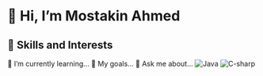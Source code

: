# 👋 Hi, I’m Mostakin Ahmed
## 🚀 Skills and Interests
🌱 I’m currently learning...
🎯 My goals...
💬 Ask me about...
![Java](https://img.shields.io/badge/Java-3.8-blue)
![C-sharp](https://img.shields.io/badge/Csharp-18.0-blue)



<!--
**mostakinahmed/mostakinahmed** is a ✨ _special_ ✨ repository because its `README.md` (this file) appears on your GitHub profile.

Here are some ideas to get you started:

- 🔭 I’m currently working on ...
- 🌱 I’m currently learning ...
- 👯 I’m looking to collaborate on ...
- 🤔 I’m looking for help with ...
- 💬 Ask me about ...
- 📫 How to reach me: ...
- 😄 Pronouns: ...
- ⚡ Fun fact: ...
-->

